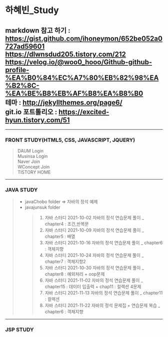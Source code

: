 # 하혜빈_Study
markdown 참고 하기 : https://gist.github.com/ihoneymon/652be052a0727ad59601      
                  https://dlwnsdud205.tistory.com/212    
                  https://velog.io/@woo0_hooo/Github-github-profile-%EA%B0%84%EC%A7%80%EB%82%98%EA%B2%8C-%EA%BE%B8%EB%AF%B8%EA%B8%B0      
테마 : http://jekyllthemes.org/page6/      
git.io 포트톨리오 : https://excited-hyun.tistory.com/51      
------------------------------------------------------------------------------------------------------------------     
* * *

         
### FRONT STUDY(HTML5, CSS, JAVASCRIPT, JQUERY)
 > DAUM Login    
 > Musinsa Login     
 > Naver Join     
 > WConcept Join     
 > TISTORY HOME      
                   
                                
* * *
### JAVA STUDY
> * javaChobo folder => 자바의 정석 예제      
> * javajunsuk folder 
>	>   1. 자바 스터디 2021-10-02 자바의 정석 연습문제 풀이 _ chapter4 : 조건,반복문     
>	>   2. 자바 스터디 2021-10-09 자바의 정석 연습문제 풀이 _ chapter5 : 배열     
>	>   3. 자바 스터디 2021-10-16 자바의 정석 연습문제 풀이 _ chapter6 : 객체지향       
>	>   4. 자바 스터디 2021-10-24 자바의 정석 연습문제 풀이 _ chapter7 : 객체지향2    
>	>   5. 자바 스터디 2021-10-30  자바의 정석 연습문제 풀이 _ chapter8 : 예외처리 + oop문제    
>	>   6. 자바 스터디 2021-11-02  자바의 정석 연습문제 풀이 _ chapter15 : 데이터 입출력 +  chap11 : 컬렉션 4문제    
>	>   7. 자바 스터디 2021-11-13  자바의 정석 연습문제 풀이 _ chapter11 : 컬렉션    
>	>   8. 자바 스터디 2021-11-22 자바의 정석 문제집 + 연습문제 복습 _ chapter6 : 객체지향      
    
* * *
                   
         
### JSP STUDY
